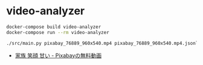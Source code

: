 # video-analyzer

```sh
docker-compose build video-analyzer
docker-compose run --rm video-analyzer
```

```sh
./src/main.py pixabay_76889_960x540.mp4 pixabay_76889_960x540.mp4.jsonl
```

* [家族 笑顔 甘い - Pixabayの無料動画](https://pixabay.com/ja/videos/%E5%AE%B6%E6%97%8F-%E7%AC%91%E9%A1%94-%E7%94%98%E3%81%84-%E6%84%9B-76889/)
